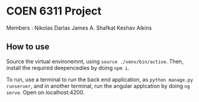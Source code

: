 # COEN 6311 Project
Members : 
Nikolas Darlas
James A.
Shafkat
Keshav
Aikins

## How to use
Source the virtual environemnt, using `source ./venv/bin/active`. Then, install the required deepencedies by doing `npm i`.

To run, use a terminal to run the back end application, as `python manage.py runserver`, and in another terminal, run the angular applcation by doing `ng serve`. Open on localhost:4200. 
